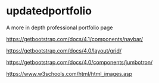 # updatedportfolio
A more in depth professional portfolio page


https://getbootstrap.com/docs/4.1/components/navbar/

https://getbootstrap.com/docs/4.0/layout/grid/

https://getbootstrap.com/docs/4.0/components/jumbotron/

https://www.w3schools.com/html/html_images.asp
